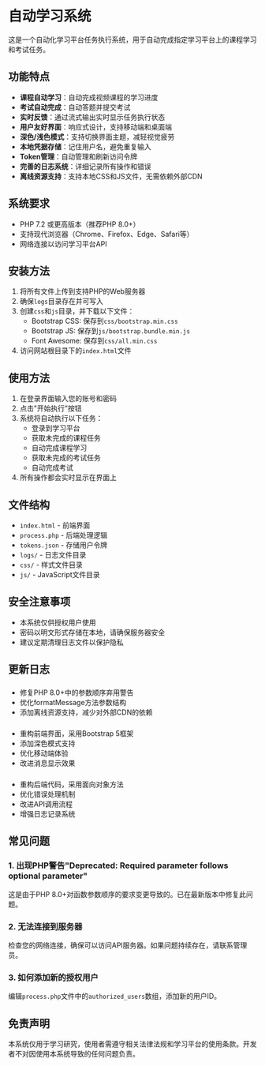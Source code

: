 # 自动学习系统

这是一个自动化学习平台任务执行系统，用于自动完成指定学习平台上的课程学习和考试任务。

## 功能特点

- **课程自动学习**：自动完成视频课程的学习进度
- **考试自动完成**：自动答题并提交考试
- **实时反馈**：通过流式输出实时显示任务执行状态
- **用户友好界面**：响应式设计，支持移动端和桌面端
- **深色/浅色模式**：支持切换界面主题，减轻视觉疲劳
- **本地凭据存储**：记住用户名，避免重复输入
- **Token管理**：自动管理和刷新访问令牌
- **完善的日志系统**：详细记录所有操作和错误
- **离线资源支持**：支持本地CSS和JS文件，无需依赖外部CDN

## 系统要求

- PHP 7.2 或更高版本（推荐PHP 8.0+）
- 支持现代浏览器（Chrome、Firefox、Edge、Safari等）
- 网络连接以访问学习平台API

## 安装方法

1. 将所有文件上传到支持PHP的Web服务器
2. 确保`logs`目录存在并可写入
3. 创建`css`和`js`目录，并下载以下文件：
   - Bootstrap CSS: 保存到`css/bootstrap.min.css`
   - Bootstrap JS: 保存到`js/bootstrap.bundle.min.js`
   - Font Awesome: 保存到`css/all.min.css`
4. 访问网站根目录下的`index.html`文件

## 使用方法

1. 在登录界面输入您的账号和密码
2. 点击"开始执行"按钮
3. 系统将自动执行以下任务：
   - 登录到学习平台
   - 获取未完成的课程任务
   - 自动完成课程学习
   - 获取未完成的考试任务
   - 自动完成考试
4. 所有操作都会实时显示在界面上

## 文件结构

- `index.html` - 前端界面
- `process.php` - 后端处理逻辑
- `tokens.json` - 存储用户令牌
- `logs/` - 日志文件目录
- `css/` - 样式文件目录
- `js/` - JavaScript文件目录

## 安全注意事项

- 本系统仅供授权用户使用
- 密码以明文形式存储在本地，请确保服务器安全
- 建议定期清理日志文件以保护隐私

## 更新日志

### 
- 修复PHP 8.0+中的参数顺序弃用警告
- 优化formatMessage方法参数结构
- 添加离线资源支持，减少对外部CDN的依赖

### 
- 重构前端界面，采用Bootstrap 5框架
- 添加深色模式支持
- 优化移动端体验
- 改进消息显示效果

### 
- 重构后端代码，采用面向对象方法
- 优化错误处理机制
- 改进API调用流程
- 增强日志记录系统

## 常见问题

### 1. 出现PHP警告"Deprecated: Required parameter follows optional parameter"
这是由于PHP 8.0+对函数参数顺序的要求变更导致的。已在最新版本中修复此问题。

### 2. 无法连接到服务器
检查您的网络连接，确保可以访问API服务器。如果问题持续存在，请联系管理员。

### 3. 如何添加新的授权用户
编辑`process.php`文件中的`authorized_users`数组，添加新的用户ID。

## 免责声明

本系统仅用于学习研究，使用者需遵守相关法律法规和学习平台的使用条款。开发者不对因使用本系统导致的任何问题负责。 